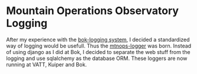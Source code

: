 Mountain Operations Observatory Logging
=======================================
After my experience with the [bok-logging system](https://github.com/so-mops/bok-web-logger/), I decided a standardized way of logging would be usefull. Thus the [mtnops-logger](https://github.com/so-mops/mtnops-logger) was born. Instead of using django as I did at Bok, I decided to separate the web stuff from the logging and use sqlalchemy as the database ORM. These loggers are now running at VATT, Kuiper and Bok. 
